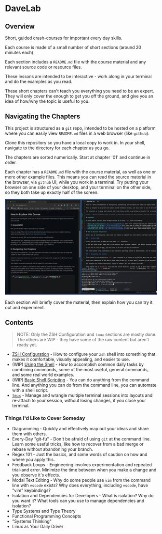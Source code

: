 # DaveLab

## Overview

Short, guided crash-courses for important every day skills.

Each course is made of a small number of short sections (around 20 minutes each).

Each section includes a `README.md` file with the course material and any relevant source code or resource files.

These lessons are intended to be interactive - work along in your terminal and do the examples as you read.

These short chapters can't teach you everything you need to be an expert. They will only cover the enough to get you off the ground, and give you an idea of how/why the topic is useful to you.

## Navigating the Chapters

This project is structured as a `git` repo, intended to be hosted on a platform where you can easily view `README.md` files in a web browser (like `github`).

Clone this repository so you have a local copy to work in. In your shell, navigate to the directory for each chapter as you go.

The chapters are sorted numerically. Start at chapter '01' and continue in order.

Each chapter has a `README.md` file with the course material, as well as one or more other example files. This means you can read the source material in the browser, via `github` UI, while you work in a terminal. Try putting your browser on one side of your desktop, and your terminal on the other side, so they both take up exactly half of the screen.

![image](./images/side-by-side.png)

Each section will briefly cover the material, then explain how you can try it out and experiment.

## Contents

> NOTE: Only the ZSH Configuration and `tmux` sections are mostly done. The others are WIP - they have some of the raw content but aren't ready yet.

- [ZSH Configuration](./01_zsh-configuration/README.md) - How to configure your `zsh` shell into something that makes it comfortable, visually appealing, and easier to use.
- (WIP) [Using the Shell](./02_using-the-shell/README.md) - How to accomplish common daily tasks by combining commands, some of the most useful, general commands, and some real world examples.
- (WIP) [Basic Shell Scripting](./03_basic-shell-scripting/README.md) - You can do anything from the command line. And anything you can do from the command line, you can automate with a shell script.
- [`tmux`](./04_tmux/README.md) - Manage and wrangle multiple terminal sessions into layouts and re-attach to your session, without losing changes, if you close your terminal.


### Things I'd Like to Cover Someday

- Diagramming - Quickly and effectively map out your ideas and share them with others.
- Every-Day "git-fu" - Don't be afraid of using `git` at the command line. Learn some useful tricks, like how to recover from a bad merge or rebase without abandoning your branch.
- Regex 101 - Just the basics, and some words of caution on how and where you apply this.
- Feedback Loops - Engineering involves experimentation and repeated trial-and error. Minimize the time between when you make a change and you observe it's effects.
- Modal Text Editing - Why do some people use `vim` from the command line with `vscode` exists? Why does everything, including `vscode`, have "vim" keybindings?
- Isolation and Dependencies for Developers - What is isolation? Why do you want it? What tools can you use to manage dependencies and isolation?
- Type Systems and Type Theory
- Functional Programming Concepts
- "Systems Thinking"
- Linux as Your Daily Driver
